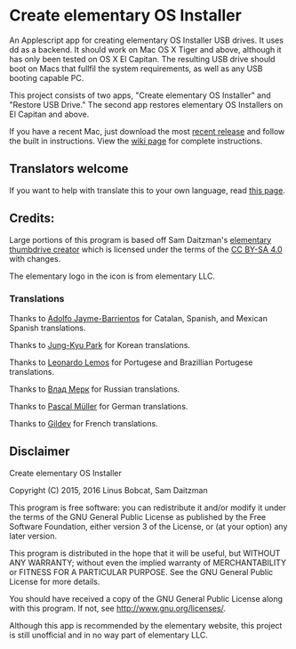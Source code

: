 # Create elementary OS Installer

An Applescript app for creating elementary OS Installer USB drives. It uses dd as a backend. It should work on Mac OS X Tiger and above, although it has only been tested on OS X El Capitan. The resulting USB drive should boot on Macs that fullfil the system requirements, as well as any USB booting capable PC.

This project consists of two apps, "Create elementary OS Installer" and "Restore USB Drive." The second app restores elementary OS Installers on El Capitan and above.

If you have a recent Mac, just download the most [recent release](https://github.com/linusbobcat/create-elementary-os-installer/releases) and follow the built in instructions. View the [wiki page](https://github.com/linusbobcat/create-elementary-os-installer/wiki/Installation-Instructions) for complete instructions.

## Translators welcome

If you want to help with translate this to your own language, read [this page](https://github.com/linusbobcat/create-elementary-os-installer/wiki/Translations).

## Credits:

Large portions of this program is based off Sam Daitzman's [elementary thumbdrive creator](https://github.com/sdaitzman/elementary-thumbdrive-creator) which is licensed under the terms of the [CC BY-SA 4.0](https://creativecommons.org/licenses/by-sa/4.0/) with changes.

The elementary logo in the icon is from elementary LLC.

### Translations

Thanks to [Adolfo Jayme-Barrientos](https://github.com/fitojb) for Catalan, Spanish, and Mexican Spanish translations.

Thanks to [Jung-Kyu Park](https://github.com/bagjunggyu) for Korean translations.

Thanks to [Leonardo Lemos](https://github.com/kydrix) for Portugese and Brazillian Portugese translations.

Thanks to [Влад Мерк](https://github.com/dveezhok) for Russian translations.

Thanks to [Pascal Müller](https://github.com/paesku) for German translations.

Thanks to [Gildev](https://github.com/GilDev) for French translations.

## Disclaimer

Create elementary OS Installer

Copyright (C) 2015, 2016 Linus Bobcat, Sam Daitzman

This program is free software: you can redistribute it and/or modify
it under the terms of the GNU General Public License as published by
the Free Software Foundation, either version 3 of the License, or
(at your option) any later version.

This program is distributed in the hope that it will be useful,
but WITHOUT ANY WARRANTY; without even the implied warranty of
MERCHANTABILITY or FITNESS FOR A PARTICULAR PURPOSE.  See the
GNU General Public License for more details.

You should have received a copy of the GNU General Public License
along with this program.  If not, see <http://www.gnu.org/licenses/>.

Although this app is recommended by the elementary website, this project is still unofficial and in no way part of elementary LLC.
